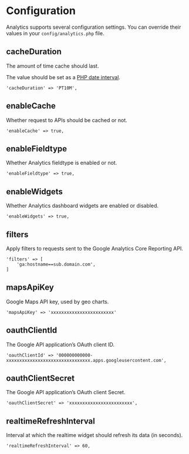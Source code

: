 # Configuration

Analytics supports several configuration settings. You can override their values in your `config/analytics.php` file.

## cacheDuration

The amount of time cache should last.

The value should be set as a [PHP date interval](http://www.php.net/manual/en/dateinterval.construct.php).

    'cacheDuration' => 'PT10M',

## enableCache

Whether request to APIs should be cached or not.

    'enableCache' => true,

## enableFieldtype

Whether Analytics fieldtype is enabled or not.

    'enableFieldtype' => true,


## enableWidgets

Whether Analytics dashboard widgets are enabled or disabled.

    'enableWidgets' => true,

## filters

Apply filters to requests sent to the Google Analytics Core Reporting API.

	'filters' => [
		'ga:hostname==sub.domain.com',
	]

## mapsApiKey

Google Maps API key, used by geo charts.

    'mapsApiKey' => 'xxxxxxxxxxxxxxxxxxxxxxxx'

## oauthClientId

The Google API application’s OAuth client ID.

    'oauthClientId' => '000000000000-xxxxxxxxxxxxxxxxxxxxxxxxxxxxxxxx.apps.googleusercontent.com',

## oauthClientSecret

The Google API application’s OAuth client Secret.

    'oauthClientSecret' => 'xxxxxxxxxxxxxxxxxxxxxxxx',

## realtimeRefreshInterval

Interval at which the realtime widget should refresh its data (in seconds).

    'realtimeRefreshInterval' => 60,
